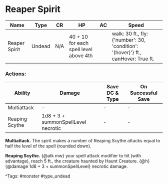 # Reaper Spirit

| Name | Type | CR | HP | AC | Speed |
|------|------|----|----|----|-------|
| Reaper Spirit | Undead | N/A | 40 + 10 for each spell level above 4th |  | walk: 30 ft., fly: {'number': 30, 'condition': '(hover)'} ft., canHover: True ft. |

### Actions:

| Ability | Damage | Save DC & Type | On Successful Save |
|---------|--------|----------------|--------------------|
| Multiattack | - | - | - |
| Reaping Scythe | 1d8 + 3 + summonSpellLevel necrotic | - | - |


**Multiattack.** The spirit makes a number of Reaping Scythe attacks equal to half the level of the spell (rounded down).

**Reaping Scythe.** {@atk mw} your spell attack modifier to hit (with advantage), reach 5 ft., the creature haunted by Haunt Creature. {@h}{@damage 1d8 + 3 + summonSpellLevel} necrotic damage.

^Tags: #monster #type_undead